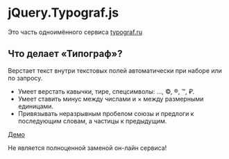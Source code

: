 # jQuery.Typograf.js #

Это часть одноимённого сервиса [typograf.ru](http://typograf.ru)

## Что делает «Типограф»? ##

Верстает текст внутри текстовых полей автоматически при наборе или по запросу.

* Умеет верстать кавычки, тире, спецсимволы: …, ©, ®, ™, ₽.
* Умеет ставить минус между числами и × между размерными единицами.
* Привязывать неразрывным пробелом союзы и предлоги к последующим словам, а частицы к предыдущим.

[Демо](http://spearance.ru/parser3/typograf/)

Не является полноценной заменой он-лайн сервиса!
